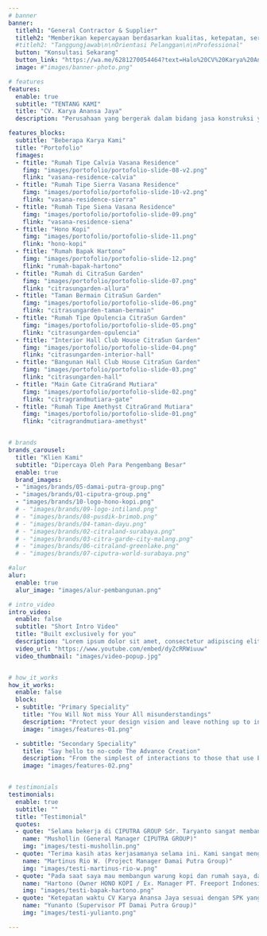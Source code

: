 ```yaml
---
# banner
banner:
  titleh1: "General Contractor & Supplier"
  titleh2: "Memberikan kepercayaan berdasarkan kualitas, ketepatan, serta harga yang kompetitif."
  #titleh2: "Tanggungjawab\n\nOrientasi Pelanggan\n\nProfessional"
  button: "Konsultasi Sekarang"
  button_link: "https://wa.me/6281270054464?text=Halo%20CV%20Karya%20Anansa%20Jaya%2C%0ASaya%20mau%20bertanya%20tentang%20jasa%20konstruksi."
  image: #"images/banner-photo.png"

# features
features:
  enable: true
  subtitle: "TENTANG KAMI"
  title: "CV. Karya Anansa Jaya"
  description: "Perusahaan yang bergerak dalam bidang jasa konstruksi yang siap melayani dan memenuhi kebutuhan pelanggan baik developer swasta, instansi pemerintah, instansi swasta, yayasan, maupun perorangan yang berdiri sejak tanggal 22 Juli 2020.\n\nKami selalu menyediakan solusi bisnis yang kreatif dan inovatif kepada mitra. Meskipun relatif baru, namun CV. Karya Anansa Jaya didirikan dan dikelola oleh professional yang telah berpengalaman selama puluhan tahun di CIPUTRA GROUP dan telah turut berperan menghasilkan karya besar bermutu tinggi, antara lain: Proyek Perumahan CitraSun Garden Yogyakarta, Proyek Perumahan CitraGrand Mutiara Yogyakarta, Proyek Barsa City Yogyakarta dan Proyek Perumahan Citraland Tallasa City Makassar."

features_blocks:
  subtitle: "Beberapa Karya Kami"
  title: "Portofolio"
  fimages:
  - ftitle: "Rumah Tipe Calvia Vasana Residence"
    fimg: "images/portofolio/portofolio-slide-08-v2.png"
    flink: "vasana-residence-calvia"
  - ftitle: "Rumah Tipe Sierra Vasana Residence"
    fimg: "images/portofolio/portofolio-slide-10-v2.png"
    flink: "vasana-residence-sierra"
  - ftitle: "Rumah Tipe Siena Vasana Residence"
    fimg: "images/portofolio/portofolio-slide-09.png"
    flink: "vasana-residence-siena"
  - ftitle: "Hono Kopi"
    fimg: "images/portofolio/portofolio-slide-11.png"
    flink: "hono-kopi"  
  - ftitle: "Rumah Bapak Hartono"
    fimg: "images/portofolio/portofolio-slide-12.png"  
    flink: "rumah-bapak-hartono"
  - ftitle: "Rumah di CitraSun Garden"
    fimg: "images/portofolio/portofolio-slide-07.png"
    flink: "citrasungarden-allura"
  - ftitle: "Taman Bermain CitraSun Garden"
    fimg: "images/portofolio/portofolio-slide-06.png"
    flink: "citrasungarden-taman-bermain"
  - ftitle: "Rumah Tipe Opulencia CitraSun Garden"
    fimg: "images/portofolio/portofolio-slide-05.png"
    flink: "citrasungarden-opulencia"
  - ftitle: "Interior Hall Club House CitraSun Garden"
    fimg: "images/portofolio/portofolio-slide-04.png"
    flink: "citrasungarden-interior-hall"
  - ftitle: "Bangunan Hall Club House CitraSun Garden"
    fimg: "images/portofolio/portofolio-slide-03.png"
    flink: "citrasungarden-hall"
  - ftitle: "Main Gate CitraGrand Mutiara"
    fimg: "images/portofolio/portofolio-slide-02.png"
    flink: "citragrandmutiara-gate"
  - ftitle: "Rumah Tipe Amethyst CitraGrand Mutiara"
    fimg: "images/portofolio/portofolio-slide-01.png"
    flink: "citragrandmutiara-amethyst"


# brands
brands_carousel:
  title: "Klien Kami" 
  subtitle: "Dipercaya Oleh Para Pengembang Besar"
  enable: true
  brand_images:
  - "images/brands/05-damai-putra-group.png"
  - "images/brands/01-ciputra-group.png"
  - "images/brands/10-logo-hono-kopi.png"
  # - "images/brands/09-logo-intiland.png"
  # - "images/brands/08-pusdik-brimob.png"
  # - "images/brands/04-taman-dayu.png"
  # - "images/brands/02-citraland-surabaya.png"
  # - "images/brands/03-citra-garde-city-malang.png"
  # - "images/brands/06-citraland-greenlake.png"
  # - "images/brands/07-ciputra-world-surabaya.png"

#alur
alur:
  enable: true
  alur_image: "images/alur-pembangunan.png"

# intro_video
intro_video:   
  enable: false
  subtitle: "Short Intro Video"
  title: "Built exclusively for you"
  description: "Lorem ipsum dolor sit amet, consectetur adipiscing elit. Morbi egestas <br> Werat viverra id et aliquet. vulputate egestas sollicitudin."
  video_url: "https://www.youtube.com/embed/dyZcRRWiuuw"
  video_thumbnail: "images/video-popup.jpg"


# how_it_works
how_it_works:   
  enable: false
  block:
  - subtitle: "Primary Speciality"
    title: "You Will Not miss Your All misunderstandings"
    description: "Protect your design vision and leave nothing up to interpretation with interaction recipes. Quickly share and access all your team members interactions by using libraries, ensuring consistency throughout the."
    image: "images/features-01.png"

  - subtitle: "Secondary Speciality"
    title: "Say hello to no-code The Advance Creation"
    description: "From the simplest of interactions to those that use Excel-gradeing formulas, ProtoPie can handle them all. Make mind-blowing of New interactions everyday without ever having to write any new code."
    image: "images/features-02.png"


# testimonials
testimonials:   
  enable: true
  subtitle: ""
  title: "Testimonial"
  quotes:
  - quote: "Selama bekerja di CIPUTRA GROUP Sdr. Taryanto sangat membantu menyelesaikan permasalahan proyek pembangunan perumahan CIPUTRA GROUP. Semoga sukses selalu!"
    name: "Mushollin (General Manager CIPUTRA GROUP)"
    img: "images/testi-mushollin.png"
  - quote: "Terima kasih atas kerjasamanya selama ini. Kami sangat mengapresiasi. Menurut kami dari sisi administrasi, ketepatan waktu dan kualitas terjaga dengan baik. Sukses terus CV Karya Anansa Jaya!"
    name: "Martinus Rio W. (Project Manager Damai Putra Group)"
    img: "images/testi-martinus-rio-w.png"
  - quote: "Pada saat saya mau membangun warung kopi dan rumah saya, dari pembicaraan awal, ide-ide yang ada dan pada akhirnya diimplementasi itu tepat sesuai dengan apa yang saya inginkan"
    name: "Hartono (Owner HONO KOPI / Ex. Manager PT. Freeport Indonesia)"
    img: "images/testi-bapak-hartono.png"
  - quote: "Ketepatan waktu CV Karya Anansa Jaya sesuai dengan SPK yang telah disepakati dan kualitas bangunan, mutunya terjaga dengan baik"
    name: "Yunanto (Supervisor PT Damai Putra Group)"
    img: "images/testi-yulianto.png"

---
```


